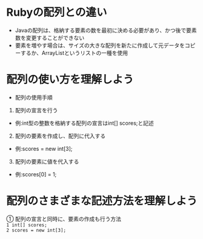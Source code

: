 # Rubyの配列との違い
- Javaの配列は、格納する要素の数を最初に決める必要があり、かつ後で要素数を変更することができない
- 要素を増やす場合は、サイズの大きな配列を新たに作成して元データをコピーするか、ArrayListというリストの一種を使用

# 配列の使い方を理解しよう
- 配列の使用手順  
1. 配列の宣言を行う  
  - 例:int型の整数を格納する配列の宣言はint[] scores;と記述
2. 配列の要素を作成し、配列に代入する  
  - 例:scores = new int[3];
3. 配列の要素に値を代入する  
  - 例:scores[0] = 1;
 
# 配列のさまざまな記述方法を理解しよう
① 配列の宣言と同時に、要素の作成も行う方法  
`1 int[] scores;`  
`2 scores = new int[3];`  
